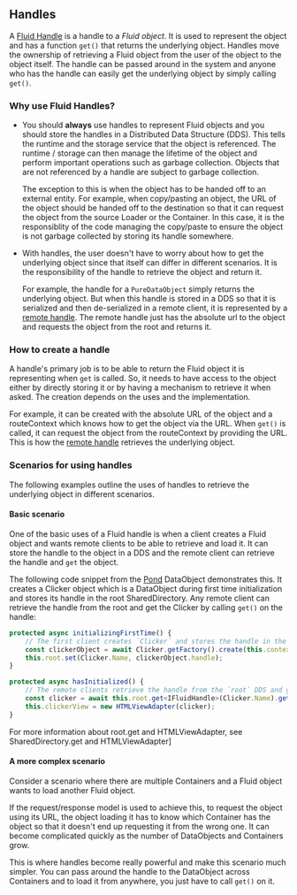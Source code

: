 ## Handles

A [Fluid Handle](../../packages/loader/core-interfaces/src/handles.ts) is a handle to a _Fluid object_. It is
used to represent the object and has a function `get()` that returns the underlying object. Handles move the ownership
of retrieving a Fluid object from the user of the object to the object itself. The handle can be passed around in the
system and anyone who has the handle can easily get the underlying object by simply calling `get()`.

### Why use Fluid Handles?

- You should **always** use handles to represent Fluid objects and you should store the handles in a Distributed Data
  Structure (DDS). This tells the runtime and the storage service that the object is referenced. The runtime / storage
  can then manage the lifetime of the object and perform important operations such as garbage collection. Objects that
  are not referenced by a handle are subject to garbage collection.

  The exception to this is when the object has to be handed off to an external entity. For example, when copy/pasting
  an object, the URL of the object should be handed off to the destination so that it can request the object from the
  source Loader or the Container. In this case, it is the responsiblity of the code managing the copy/paste to ensure
  the object is not garbage collected by storing its handle somewhere.

- With handles, the user doesn't have to worry about how to get the underlying object since that itself can differ in
  different scenarios. It is the responsibility of the handle to retrieve the object and return it.

  For example, the handle for a `PureDataObject` simply returns the underlying object. But when this handle is stored in
  a DDS so that it is serialized and then de-serialized in a remote client, it is represented by a [remote handle][].
  The remote handle just has the absolute url to the object and requests the object from the root and returns it.

### How to create a handle

A handle's primary job is to be able to return the Fluid object it is representing when `get` is called. So, it needs to
have access to the object either by directly storing it or by having a mechanism to retrieve it when asked. The creation
depends on the uses and the implementation.

For example, it can be created with the absolute URL of the object and a routeContext which knows how to get the
object via the URL. When `get()` is called, it can request the object from the routeContext by providing the URL. This
is how the [remote handle][] retrieves the underlying object.

### Scenarios for using handles

 The following examples outline the uses of handles to retrieve the underlying object in different scenarios.

#### Basic scenario

One of the basic uses of a Fluid handle is when a client creates a Fluid object and wants remote clients to be able
to retrieve and load it. It can store the handle to the object in a DDS and the remote client can retrieve the handle
and `get` the object.

The following code snippet from the
[Pond](https://github.com/microsoft/FluidFramework/tree/master/examples/data-objects/pond) DataObject demonstrates this.
It creates a Clicker object which is a DataObject during first time initialization and stores its handle in the root
SharedDirectory. Any remote client can retrieve the handle from the root and get the Clicker by calling `get()` on the
handle:

```typescript
protected async initializingFirstTime() {
    // The first client creates `Clicker` and stores the handle in the `root` DDS.
    const clickerObject = await Clicker.getFactory().create(this.context);
    this.root.set(Clicker.Name, clickerObject.handle);
}

protected async hasInitialized() {
    // The remote clients retrieve the handle from the `root` DDS and get the `Clicker`.
    const clicker = await this.root.get<IFluidHandle>(Clicker.Name).get();
    this.clickerView = new HTMLViewAdapter(clicker);
}
```

<!-- TODO: link to the reference docs below -->
For more information about root.get and HTMLViewAdapter, see SharedDirectory.get and HTMLViewAdapter]

#### A more complex scenario

Consider a scenario where there are multiple Containers and a Fluid object wants to load another Fluid object.

If the request/response model is used to achieve this, to request the object using its URL, the object loading it
has to know which Container has the object so that it doesn't end up requesting it from the wrong one. It can become
complicated quickly as the number of DataObjects and Containers grow.

This is where handles become really powerful and make this scenario much simpler. You can pass around the handle to
the DataObject across Containers and to load it from anywhere, you just have to call `get()` on it.


[remote handle]:
https://github.com/microsoft/FluidFramework/blob/master/packages/runtime/runtime-utils/src/remoteComponentHandle.ts
